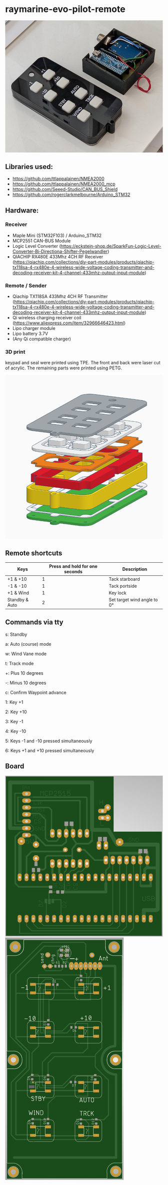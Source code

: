 # raymarine-evo-pilot-remote
![photo](https://raw.githubusercontent.com/matztam/raymarine-evo-pilot-remote/master/photo.jpg)



## Libraries used:
* https://github.com/ttlappalainen/NMEA2000
* https://github.com/ttlappalainen/NMEA2000_mcp
* https://github.com/Seeed-Studio/CAN_BUS_Shield
* https://github.com/rogerclarkmelbourne/Arduino_STM32


## Hardware:

### Receiver
* Maple Mini (STM32F103) / Arduino_STM32
* MCP2551 CAN-BUS Module
* Logic Level Converter (https://eckstein-shop.de/SparkFun-Logic-Level-Converter-Bi-Directiona-Shifter-Pegelwandler)
* QIACHIP RX480E 433Mhz 4CH RF Receiver (https://qiachip.com/collections/diy-part-modules/products/qiachip-tx118sa-4-rx480e-4-wireless-wide-voltage-coding-transmitter-and-decoding-receiver-kit-4-channel-433mhz-output-input-module)

### Remote / Sender
* Qiachip TX118SA 433Mhz 4CH RF Transmitter (https://qiachip.com/collections/diy-part-modules/products/qiachip-tx118sa-4-rx480e-4-wireless-wide-voltage-coding-transmitter-and-decoding-receiver-kit-4-channel-433mhz-output-input-module)
* Qi wireless charging receiver coil (https://www.aliexpress.com/item/32966646423.html)
* Lipo charger module
* Lipo battery 3.7V
* (Any Qi compatible charger)


### 3D print
keypad and seal were printed using TPE. The front and back were laser cut of acrylic. The remaining parts were printed using PETG.

![3d model](https://raw.githubusercontent.com/matztam/raymarine-evo-pilot-remote/master/3D-Models/1_remote_3d_model.png)


## Remote shortcuts

| Keys           | Press and hold for one seconds | Description                 |
|----------------|--------------------------------|-----------------------------|
| +1 & +10       | 1                              | Tack starboard              |
| -1 & -10       | 1                              | Tack portside               |
| +1 & Wind      | 1                              | Key lock                    |
| Standby & Auto | 2                              | Set target wind angle to 0° |


## Commands via tty

s: Standby

a: Auto (course) mode

w: Wind Vane mode

t: Track mode

+: Plus 10 degrees

-: Minus 10 degrees

c: Confirm Waypoint advance

1: Key +1

2: Key +10

3: Key -1

4: Key -10

5: Keys -1 and -10 pressed simultaneously

6: Keys +1 and +10 pressed simultaneously

## Board

![board receiver](https://raw.githubusercontent.com/matztam/raymarine-evo-pilot-remote/master/Board/Autopilot_remote_receiver.png)
![board sender](https://raw.githubusercontent.com/matztam/raymarine-evo-pilot-remote/master/Board/Autopilot_remote_sender.png)

